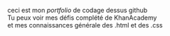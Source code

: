 ceci est mon <em>portfolio</em> de codage dessus github
<br>Tu peux voir mes défis complété de KhanAcademy
<br>et mes connaissances générale des .html et des .css

